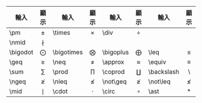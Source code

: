 
| 輸入       |     顯示     | 輸入         |      顯示      | 輸入        |     顯示      | 輸入         |      顯示      |
| -------- | :--------: | ---------- | :----------: | --------- | :---------: | ---------- | :----------: |
| \pm      |   $\pm$    | \times     |   $\times$   | \div      |   $\div$    |            |              |
| \nmid    |  $\nmid$   |            |              |           |             |            |              |
| \bigodot | $\bigodot$ | \bigotimes | $\bigotimes$ | \bigoplus | $\bigoplus$ | \leq       |    $\leq$    |
| \geq     |   $\geq$   | \neq       |    $\neq$    | \approx   |  $\approx$  | \equiv     |   $\equiv$   |
| \sum     |   $\sum$   | \prod      |   $\prod$    | \coprod   |  $\coprod$  | \backslash | $\backslash$ |
| \ngeq    |  $\ngeq$   | \nleq      |   $\nleq$    | \not\geq  | $\not \geq$ | \not\leq   |  $\not\leq$  |
| \mid     |   $\mid$   | \cdot      |   $\cdot$    | \circ     |   $\circ$   | \ast       |    $\ast$    |
